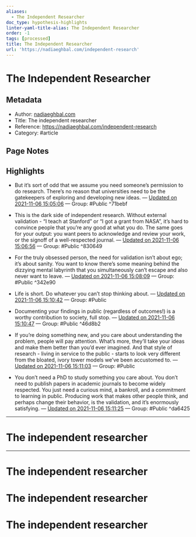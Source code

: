 ```yaml
---
aliases:
  - The Independent Researcher
doc_type: hypothesis-highlights
linter-yaml-title-alias: The Independent Researcher
order: -1
tags: [processed]
title: The Independent Researcher
url: 'https://nadiaeghbal.com/independent-research'
---
```


# The Independent Researcher

## Metadata

- Author: [nadiaeghbal.com]()
- Title: The independent researcher
- Reference: https://nadiaeghbal.com/independent-research
- Category: #article

## Page Notes

## Highlights

- But it’s sort of odd that we assume you need someone’s permission to do research. There’s no reason that universities need to be the gatekeepers of exploring and developing new ideas. — [Updated on 2021-11-06 15:05:06](https://hyp.is/mfLmdj9NEey01W8ODl2T1Q/nadiaeghbal.com/independent-research) — Group: #Public
 ^71bebf
- This is the dark side of independent research. Without external validation - “I teach at Stanford” or “I got a grant from NASA”, it’s hard to convince people that you’re any good at what you do. The same goes for your output: you want peers to acknowledge and review your work, or the signoff of a well-respected journal. — [Updated on 2021-11-06 15:06:56](https://hyp.is/2w1dHD9NEey6Fz8S9ZC5Yw/nadiaeghbal.com/independent-research) — Group: #Public
 ^830649
- For the truly obsessed person, the need for validation isn’t about ego; it’s about sanity. You want to know there’s some meaning behind the dizzying mental labyrinth that you simultaneously can’t escape and also never want to leave. — [Updated on 2021-11-06 15:08:09](https://hyp.is/Bq5vxD9OEeykgScrW_AfKw/nadiaeghbal.com/independent-research) — Group: #Public
 ^342e90
- Life is short. Do whatever you can’t stop thinking about. — [Updated on 2021-11-06 15:10:42](https://hyp.is/Ya_CxD9OEey01y_xw_BoBA/nadiaeghbal.com/independent-research) — Group: #Public

- Documenting your findings in public (regardless of outcomes!) is a worthy contribution to society, full stop. — [Updated on 2021-11-06 15:10:47](https://hyp.is/ZN4RJj9OEey3YMcXI2e9sw/nadiaeghbal.com/independent-research) — Group: #Public
 ^46d8b2
- If you’re doing something new, and you care about understanding the problem, people will pay attention. What’s more, they’ll take your ideas and make them better than you’d ever imagined. And that style of research - living in service to the public - starts to look very different from the bloated, ivory tower models we’ve been accustomed to. — [Updated on 2021-11-06 15:11:03](https://hyp.is/brde3D9OEeysZlMSHn03qw/nadiaeghbal.com/independent-research) — Group: #Public

- You don’t need a PhD to study something you care about. You don’t need to publish papers in academic journals to become widely respected. You just need a curious mind, a bankroll, and a commitment to learning in public. Producing work that makes other people think, and perhaps change their behavior, is the validation, and it’s enormously satisfying. — [Updated on 2021-11-06 15:11:25](https://hyp.is/e2lJ7D9OEey6GCO81Jx1zQ/nadiaeghbal.com/independent-research) — Group: #Public ^da6425


---

# The independent researcher

---

# The independent researcher
# The independent researcher
# The independent researcher


